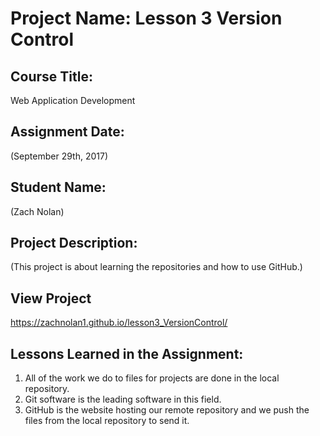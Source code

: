 # Project Name:  Lesson 3 Version Control


## Course Title:
Web Application Development

## Assignment Date:  
(September 29th, 2017)

## Student Name:  
(Zach Nolan)

## Project Description:
(This project is about learning the repositories and how to use GitHub.)

## View Project 
https://zachnolan1.github.io/lesson3_VersionControl/

## Lessons Learned in the Assignment:
1. All of the work we do to files for projects are done in the local repository.
2. Git software is the leading software in this field.
3. GitHub is the website hosting our remote repository and we push the files from the local repository to send it.


